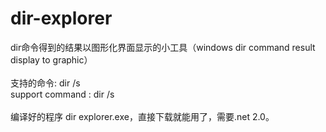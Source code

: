 # dir-explorer
dir命令得到的结果以图形化界面显示的小工具（windows dir command result display to graphic）<br /> 
<br /> 
支持的命令: dir /s <br /> 
support command : dir /s <br /> 
<br /> 
编译好的程序 	dir explorer.exe，直接下载就能用了，需要.net 2.0。 
